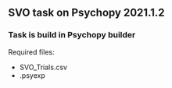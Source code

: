 ## SVO task on Psychopy 2021.1.2
### Task is build in Psychopy builder 

Required files:

- SVO_Trials.csv <br />
- .psyexp
